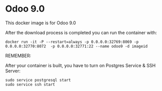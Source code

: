 Odoo 9.0
========

This docker image is for Odoo 9.0

After the download process is completed you can run the container with:

    docker run -it -P --restart=always -p 0.0.0.0:32769:8069 -p 0.0.0.0:32770:8072  -p 0.0.0.0:32771:22 --name odoo9 -d imageid

REMEMBER:

After your container is built, you have to turn on Postgres Service & SSH Server:

    sudo service postgresql start
    sudo service ssh start
